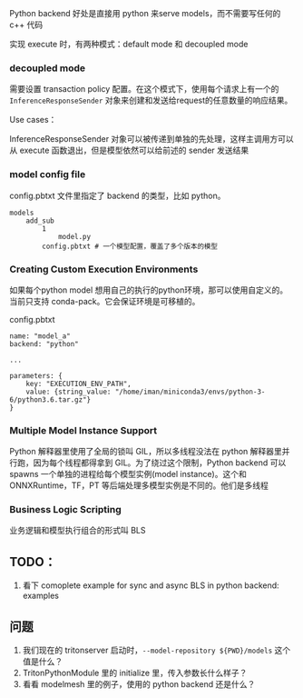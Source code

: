 Python backend 好处是直接用 python 来serve models，而不需要写任何的 c++ 代码

实现 execute 时，有两种模式：default mode 和 decoupled mode

### decoupled mode
需要设置 transaction policy 配置。在这个模式下，使用每个请求上有一个的 `InferenceResponseSender` 对象来创建和发送给request的任意数量的响应结果。

Use cases：

InferenceResponseSender 对象可以被传递到单独的先处理，这样主调用方可以从 execute 函数退出，但是模型依然可以给前述的 sender 发送结果

### model config file
config.pbtxt 文件里指定了 backend 的类型，比如 python。
```
models
    add_sub
        1
            model.py
        config.pbtxt # 一个模型配置，覆盖了多个版本的模型
```

### Creating Custom Execution Environments
如果每个python model 想用自己的执行的python环境，那可以使用自定义的。当前只支持 conda-pack。它会保证环境是可移植的。

config.pbtxt
```
name: "model_a"
backend: "python"

...

parameters: {
    key: "EXECUTION_ENV_PATH",
    value: {string_value: "/home/iman/miniconda3/envs/python-3-6/python3.6.tar.gz"}
}
```

### Multiple Model Instance Support
Python 解释器里使用了全局的锁叫 GIL，所以多线程没法在 python 解释器里并行跑，因为每个线程都得拿到 GIL。为了绕过这个限制，Python backend 可以 spawns 一个单独的进程给每个模型实例(model instance)。这个和 ONNXRuntime，TF，PT 等后端处理多模型实例是不同的。他们是多线程

### Business Logic Scripting
业务逻辑和模型执行组合的形式叫 BLS

## TODO：
1. 看下 comoplete example for sync and async BLS in python backend: examples
## 问题
1. 我们现在的 tritonserver 启动时，`--model-repository ${PWD}/models` 这个值是什么？
2. TritonPythonModule 里的 initialize 里，传入参数长什么样子？
3. 看看 modelmesh 里的例子，使用的 python backend 还是什么？
